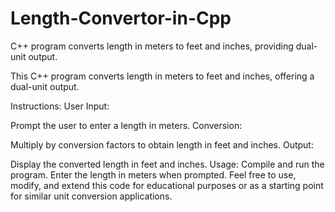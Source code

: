 # Length-Convertor-in-Cpp
 C++ program converts length in meters to feet and inches, providing dual-unit output.

This C++ program converts length in meters to feet and inches, offering a dual-unit output.

Instructions:
User Input:

Prompt the user to enter a length in meters.
Conversion:

Multiply by conversion factors to obtain length in feet and inches.
Output:

Display the converted length in feet and inches.
Usage:
Compile and run the program.
Enter the length in meters when prompted.
Feel free to use, modify, and extend this code for educational purposes or as a starting point for similar unit conversion applications.